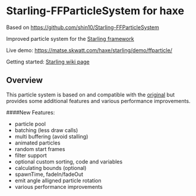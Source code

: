 Starling-FFParticleSystem for haxe
=========================

Based on https://github.com/shin10/Starling-FFParticleSystem

Improved particle system for the [Starling framework](https://github.com/openfl/starling)

Live demo: https://matse.skwatt.com/haxe/starling/demo/ffparticle/

Getting started: [Starling wiki page](http://wiki.starling-framework.org/extensions/ffparticlesystem)

## Overview
This particle system is based on and compatible with the [original](https://github.com/PrimaryFeather/Starling-Extension-Particle-System) but provides some additional features and various performance improvements.

####New Features:
  * particle pool
  * batching (less draw calls)
  * multi buffering (avoid stalling)
  * animated particles
  * random start frames
  * filter support
  * optional custom sorting, code and variables
  * calculating bounds (optional)
  * spawnTime, fadeIn/fadeOut
  * emit angle alligned particle rotation
  * various performance improvements

